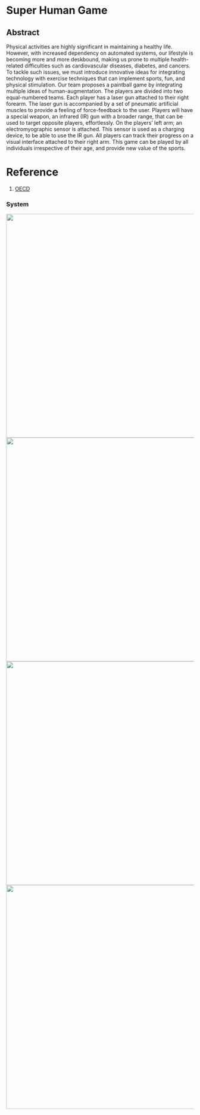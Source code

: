 # Super Human Game

## Abstract

Physical activities are highly significant in maintaining a healthy life. However, with increased dependency on automated systems, our lifestyle is becoming more and more deskbound, making us prone to multiple health-related difficulties such as cardiovascular diseases, diabetes, and cancers. To tackle such issues, we must introduce innovative ideas for integrating technology with exercise techniques that can implement sports, fun, and physical stimulation. 
Our team proposes a paintball game by integrating multiple ideas of human-augmentation. The players are divided into two equal-numbered teams. Each player has a laser gun attached to their right forearm. The laser gun is accompanied by a set of pneumatic artificial muscles to provide a feeling of force-feedback to the user. Players will have a special weapon, an infrared (IR) gun with a broader range, that can be used to target opposite players, effortlessly. On the players’ left arm; an electromyographic sensor is attached. This sensor is used as a charging device, to be able to use the IR gun. All players can track their progress on a visual interface attached to their right arm. This game can be played by all individuals irrespective of their age, and provide new value of the sports.


# Reference

1. [OECD](https://github.com/totovr/SuperHuman/blob/master/Obesity-Update-2017.pdf)


### System

<img src="https://github.com/totovr/SuperHuman/blob/master/Images/overview1.png" width="600">
<img src="https://github.com/totovr/SuperHuman/blob/master/Images/overview2.png" width="600">
<img src="https://github.com/totovr/SuperHuman/blob/master/Images/overview3.png" width="600">
<img src="https://github.com/totovr/SuperHuman/blob/master/Images/overview4.png" width="600">
